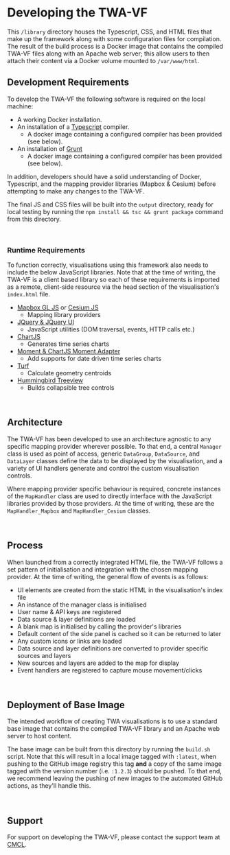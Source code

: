 # Developing the TWA-VF

This `/library` directory houses the Typescript, CSS, and HTML files that make up the framework along with some configuration files for compilation. The result of the build process is a Docker image that contains the compiled TWA-VF files along with an Apache web server; this allow users to then attach their content via a Docker volume mounted to `/var/www/html`.
<br/>

## Development Requirements

To develop the TWA-VF the following software is required on the local machine:

* A working Docker installation.
* An installation of a [Typescript](https://www.typescriptlang.org/) compiler.
  * A docker image containing a configured compiler has been provided (see below).
* An installation of [Grunt](https://gruntjs.com/)
  * A docker image containing a configured compiler has been provided (see below).
  
In addition, developers should have a solid understanding of Docker, Typescript, and the mapping provider libraries (Mapbox & Cesium) before attempting to make any changes to the TWA-VF.

The final JS and CSS files will be built into the `output` directory, ready for local testing by running the `npm install && tsc && grunt package` command from this directory.

<br/>

### Runtime Requirements

To function correctly, visualisations using this framework also needs to include the below JavaScript libraries. Note that at the time of writing, the TWA-VF is a client based library so each of these requirements is imported as a remote, client-side resource via the head section of the visualisation's `index.html` file.

* [Mapbox GL JS](https://docs.mapbox.com/mapbox-gl-js/api/) or [Cesium JS](https://cesium.com/platform/cesiumjs/)
  * Mapping library providers
* [JQuery & JQuery UI](https://jquery.com/)
  * JavaScript utilities (DOM traversal, events, HTTP calls etc.)
* [ChartJS](https://www.chartjs.org/)
  * Generates time series charts 
* [Moment & ChartJS Moment Adapter](https://momentjs.com/)
  * Add supports for date driven time series charts
* [Turf](https://turfjs.org/)
  * Calculate geometry centroids 
* [Hummingbird Treeview](https://github.com/hummingbird-dev/hummingbird-treeview)
  * Builds collapsible tree controls

<br/>

## Architecture

The TWA-VF has been developed to use an architecture agnostic to any specific mapping provider wherever possible. To that end, a central `Manager` class is used as point of access, generic `DataGroup`, `DataSource`, and `DataLayer` classes define the data to be displayed by the visualisation, and a variety of UI handlers generate and control the custom visualisation controls.

Where mapping provider specific behaviour is required, concrete instances of the `MapHandler` class are used to directly interface with the JavaScript libraries provided by those providers. At the time of writing, these are the `MapHandler_Mapbox` and `MapHandler_Cesium` classes.

<br/>

## Process

When launched from a correctly integrated HTML file, the TWA-VF follows a set pattern of initialisation and integration with the chosen mapping provider. At the time of writing, the general flow of events is as follows:

* UI elements are created from the static HTML in the visualisation's index file
* An instance of the manager class is initialised
* User name & API keys are registered
* Data source & layer definitions are loaded
* A blank map is initialised by calling the provider's libraries
* Default content of the side panel is cached so it can be returned to later
* Any custom icons or links are loaded
* Data source and layer definitions are converted to provider specific sources and layers
* New sources and layers are added to the map for display
* Event handlers are registered to capture mouse movement/clicks

<br/>

## Deployment of Base Image

The intended workflow of creating TWA visualisations is to use a standard base image that contains the compiled TWA-VF library and an Apache web server to host content.

The base image can be built from this directory by running the `build.sh` script. Note that this will result in a local image tagged with `:latest`, when pushing to the GitHub image registry this tag **and** a copy of the same image tagged with the version number (i.e. `:1.2.3`) should be pushed. To that end, we recommend leaving the pushing of new images to the automated GitHub actions, as they'll handle this.

<br/>

## Support

For support on developing the TWA-VF, please contact the support team at [CMCL](mailto:support@cmcl.io).